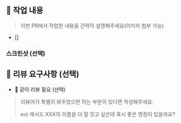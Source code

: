 ## 📝 작업 내용

> 이번 PR에서 작업한 내용을 간략히 설명해주세요(이미지 첨부 가능).
- []

### 스크린샷 (선택)


## 💬 리뷰 요구사항 (선택)
- 👀 같이 리뷰 필요 (선택)
> 리뷰어가 특별히 봐주었으면 하는 부분이 있다면 작성해주세요.
>
> ex) 메서드 XXX의 이름을 더 잘 짓고 싶은데 혹시 좋은 명칭이 있을까요?
